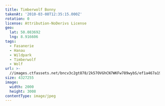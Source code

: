 ```yaml
---
title: Timberwolf Bonny
takenAt: '2010-03-08T12:35:15.000Z'
rotation: 0
license: Attribution-NoDerivs License
geo:
  lat: 50.083692
  lng: 8.916606
tags:
  - Fasanerie
  - Hanau
  - Wildpark
  - Timberwolf
  - Wolf
url: >-
  //images.ctfassets.net/bncv3c2gt878/2k57OVGhCN7WKFw789wybS/ef1a467a19e9e85f9d6e57580f8b67a1/timberwolf-bonny_4416873579_o
size: 4327255
image:
  width: 2000
  height: 3008
contentType: image/jpeg
---
```



